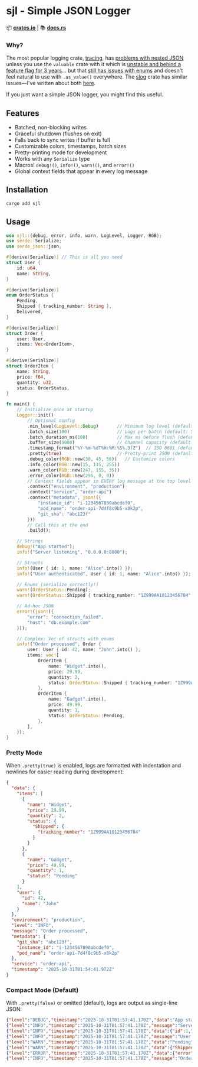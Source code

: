 # sjl - Simple JSON Logger

 📦 **[crates.io](https://crates.io/crates/sjl)** | 📚 **[docs.rs](https://docs.rs/sjl)**

### Why?
The most popular logging crate, [tracing](https://crates.io/crates/tracing), has [problems with nested JSON](https://www.reddit.com/r/rust/comments/1k75jvc/how_can_i_emit_a_tracing_event_with_an_unescaped/) unless you use the `valuable` crate with it which is [unstable and behind a feature flag for 3 years](https://github.com/tokio-rs/tracing/discussions/1906)... but that [still has issues with enums](https://github.com/tokio-rs/tracing/issues/3051) and doesn't feel natural to use with `.as_value()` everywhere.  The [slog](https://crates.io/crates/slog) crate has similar issues—I've written about both [here](https://josevalerio.com/rust-json-logging).

If you just want a simple JSON logger, you might find this useful.

## Features
- Batched, non-blocking writes
- Graceful shutdown (flushes on exit)
- Falls back to sync writes if buffer is full
- Customizable colors, timestamps, batch sizes
- Pretty-printing mode for development
- Works with any `Serialize` type
- Macros! `debug!()`, `info!()`, `warn!()`, and `error!()`
- Global context fields that appear in every log message


 ## Installation

 ```bash
 cargo add sjl
 ```

## Usage
```rust
use sjl::{debug, error, info, warn, LogLevel, Logger, RGB};
use serde::Serialize;
use serde_json::json;

#[derive(Serialize)] // This is all you need
struct User {
    id: u64,
    name: String,
}

#[derive(Serialize)]
enum OrderStatus {
    Pending,
    Shipped { tracking_number: String },
    Delivered,
}

#[derive(Serialize)]
struct Order {
    user: User,
    items: Vec<OrderItem>,
}

#[derive(Serialize)]
struct OrderItem {
    name: String,
    price: f64,
    quantity: u32,
    status: OrderStatus,
}

fn main() {
    // Initialize once at startup
    Logger::init()
        // Optional config
        .min_level(LogLevel::Debug)       // Minimum log level (default: Debug)
        .batch_size(100)                  // Logs per batch (default: 50)
        .batch_duration_ms(100)           // Max ms before flush (default: 50)
        .buffer_size(5000)                // Channel capacity (default: 1024)
        .timestamp_format("%Y-%m-%dT%H:%M:%S%.3fZ")  // ISO 8601 (default)
        .pretty(true)                     // Pretty-print JSON (default: false)
        .debug_color(RGB::new(38, 45, 56))   // Customize colors
        .info_color(RGB::new(15, 115, 255))
        .warn_color(RGB::new(247, 155, 35))
        .error_color(RGB::new(255, 0, 0))
        // Context fields appear in EVERY log message at the top level
        .context("environment", "production")
        .context("service", "order-api")
        .context("metadata", json!({
            "instance_id": "i-1234567890abcdef0",
            "pod_name": "order-api-7d4f8c9b5-x8k2p",
            "git_sha": "abc123f"
        }))
        // Call this at the end
        .build(); 

    // Strings
    debug!("App started");
    info!("Server listening", "0.0.0.0:8080");

    // Structs
    info!(User { id: 1, name: "Alice".into() });
    info!("User authenticated", User { id: 1, name: "Alice".into() });

    // Enums (serialize correctly!)
    warn!(OrderStatus::Pending);
    warn!(OrderStatus::Shipped { tracking_number: "1Z999AA10123456784".into() });

    // Ad-hoc JSON
    error!(json!({
        "error": "connection_failed",
        "host": "db.example.com"
    }));

    // Complex: Vec of structs with enums
    info!("Order processed", Order {
        user: User { id: 42, name: "John".into() },
        items: vec![
            OrderItem {
                name: "Widget".into(),
                price: 29.99,
                quantity: 2,
                status: OrderStatus::Shipped { tracking_number: "1Z999AA10123456784".into() },
            },
            OrderItem {
                name: "Gadget".into(),
                price: 49.99,
                quantity: 1,
                status: OrderStatus::Pending,
            },
        ],
    });
}
```

### Pretty Mode

When `.pretty(true)` is enabled, logs are formatted with indentation and newlines for easier reading during development:

```json
{
  "data": {
    "items": [
      {
        "name": "Widget",
        "price": 29.99,
        "quantity": 2,
        "status": {
          "Shipped": {
            "tracking_number": "1Z999AA10123456784"
          }
        }
      },
      {
        "name": "Gadget",
        "price": 49.99,
        "quantity": 1,
        "status": "Pending"
      }
    ],
    "user": {
      "id": 42,
      "name": "John"
    }
  },
  "environment": "production",
  "level": "INFO",
  "message": "Order processed",
  "metadata": {
    "git_sha": "abc123f",
    "instance_id": "i-1234567890abcdef0",
    "pod_name": "order-api-7d4f8c9b5-x8k2p"
  },
  "service": "order-api",
  "timestamp": "2025-10-31T01:54:41.972Z"
}
```



### Compact Mode (Default)

With `.pretty(false)` or omitted (default), logs are output as single-line JSON:

```json
{"level":"DEBUG","timestamp":"2025-10-31T01:57:41.170Z","data":"App started","environment": "production", "service": "order-api", "metadata": {"git_sha":"abc123f","instance_id":"i-1234567890abcdef0","pod_name":"order-api-7d4f8c9b5-x8k2p"}}
{"level":"INFO","timestamp":"2025-10-31T01:57:41.170Z","message":"Server listening","data":"0.0.0.0:8080","environment": "production", "service": "order-api", "metadata": {"git_sha":"abc123f","instance_id":"i-1234567890abcdef0","pod_name":"order-api-7d4f8c9b5-x8k2p"}}
{"level":"INFO","timestamp":"2025-10-31T01:57:41.170Z","data":{"id":1,"name":"Alice"},"environment": "production", "service": "order-api", "metadata": {"git_sha":"abc123f","instance_id":"i-1234567890abcdef0","pod_name":"order-api-7d4f8c9b5-x8k2p"}}
{"level":"INFO","timestamp":"2025-10-31T01:57:41.170Z","message":"User authenticated","data":{"id":1,"name":"Alice"},"environment": "production", "service": "order-api", "metadata": {"git_sha":"abc123f","instance_id":"i-1234567890abcdef0","pod_name":"order-api-7d4f8c9b5-x8k2p"}}
{"level":"WARN","timestamp":"2025-10-31T01:57:41.170Z","data":"Pending","environment": "production", "service": "order-api", "metadata": {"git_sha":"abc123f","instance_id":"i-1234567890abcdef0","pod_name":"order-api-7d4f8c9b5-x8k2p"}}
{"level":"WARN","timestamp":"2025-10-31T01:57:41.170Z","data":{"Shipped":{"tracking_number":"1Z999AA10123456784"}},"environment": "production", "service": "order-api", "metadata": {"git_sha":"abc123f","instance_id":"i-1234567890abcdef0","pod_name":"order-api-7d4f8c9b5-x8k2p"}}
{"level":"ERROR","timestamp":"2025-10-31T01:57:41.170Z","data":{"error":"connection_failed","host":"db.example.com"},"environment": "production", "service": "order-api", "metadata": {"git_sha":"abc123f","instance_id":"i-1234567890abcdef0","pod_name":"order-api-7d4f8c9b5-x8k2p"}}
{"level":"INFO","timestamp":"2025-10-31T01:57:41.170Z","message":"Order processed","data":{"items":[{"name":"Widget","price":29.99,"quantity":2,"status":{"Shipped":{"tracking_number":"1Z999AA10123456784"}}},{"name":"Gadget","price":49.99,"quantity":1,"status":"Pending"}],"user":{"id":42,"name":"John"}},"environment": "production", "service": "order-api", "metadata": {"git_sha":"abc123f","instance_id":"i-1234567890abcdef0","pod_name":"order-api-7d4f8c9b5-x8k2p"}}
```
